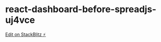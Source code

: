 # react-dashboard-before-spreadjs-uj4vce

[Edit on StackBlitz ⚡️](https://stackblitz.com/edit/react-dashboard-before-spreadjs-uj4vce)